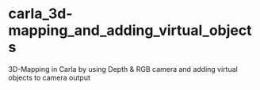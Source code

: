 # carla_3d-mapping_and_adding_virtual_objects
3D-Mapping in Carla by using Depth &amp; RGB camera and adding virtual objects to camera output

